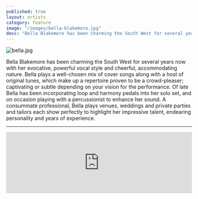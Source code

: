 ```yaml
---
published: true
layout: artists
category: feature
image: "/images/bella-blakemore.jpg"
desc: "Bella Blakemore has been charming the South West for several years now with her evocative, powerful vocal style and cheerful, accommodating nature."
---
```


![bella.jpg]({{site.baseurl}}/images/bella.jpg)

Bella Blakemore has been charming the South West for several years now with her evocative, powerful vocal style and cheerful, accommodating nature.
Bella plays a well-chosen mix of cover songs along with a host of original tunes, which make up a repertoire proven to be a crowd-pleaser; captivating or subtle depending on your vision for the performance. 
Of late Bella has been incorporating loop and harmony pedals into her solo set, and on occasion playing with a percussionist to enhance her sound.
A consummate professional, Bella plays venues, weddings and private parties and tailors each show perfectly to highlight her impressive talent, endearing personality and years of experience.

----

<iframe width="100%" height="166" scrolling="no" frameborder="no" src="https://w.soundcloud.com/player/?url=https%3A//api.soundcloud.com/tracks/134382787%3Fsecret_token%3Ds-xyh2c&amp;color=ff5500&amp;auto_play=false&amp;hide_related=false&amp;show_comments=true&amp;show_user=true&amp;show_reposts=false"></iframe>
